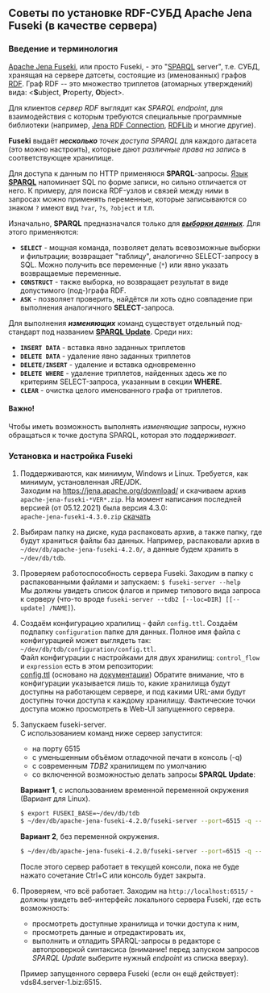 Советы по установке RDF-СУБД Apache Jena Fuseki (в качестве сервера)
--------

### Введение и терминология

[Apache Jena Fuseki](https://jena.apache.org/documentation/fuseki2/), или просто Fuseki, - это "[SPARQL](https://jena.apache.org/tutorials/sparql.html) server", т.е. СУБД, хранящая на сервере датсеты, состоящие из (именованных) графов [RDF](https://ru.wikipedia.org/wiki/Resource_Description_Framework). Граф RDF -- это множество триплетов (атомарных утверждений) вида: <**S**ubject, **P**roperty, **O**bject>.


Для клиентов *сервер RDF* выглядит как *SPARQL endpoint*, для взаимодействия с которым требуются специальные программные библиотеки (например, [Jena RDF Connection](https://jena.apache.org/documentation/rdfconnection), [RDFLib](https://rdflib.readthedocs.io/en/stable/intro_to_sparql.html) и многие другие). 

**Fuseki** выдаёт ***несколько*** *точек доступа SPARQL* для каждого датасета (это можно настроить), которые дают _различные права на запись_ в соответствующее хранилище.

Для доступа к данным по HTTP применяюся **SPARQL**-запросы.
[Язык **SPARQL**](https://www.w3.org/TR/sparql11-query/) напоминает SQL по форме записи, но сильно отличается от него.
К примеру, для поиска RDF-узлов и связей между ними в запросах можно применять переменные, которые записываются со знаком `?` имеют вид `?var`, `?s`, `?object` и т.п.

Изначально, **SPARQL** предназначался только для [***выборки данных***](https://www.w3.org/TR/sparql11-query/). Для этого применяются: 
 - **`SELECT`** - мощная команда, позволяет делать всевозможные выборки и фильтрации; возвращает "таблицу", аналогично SELECT-запросу в SQL. Можно получить все переменные (`*`) или явно указать возвращаемые переменные.
 - **`CONSTRUCT`** - также выборка, но возвращает результат в виде допустимого (под-)графа RDF.
 - **`ASK`** - позволяет проверить, найдётся ли хоть одно совпадение при выполнения аналогичного **SELECT**-запроса.

Для выполнения ***изменяющих*** команд существует отдельный под-стандарт под названием [**SPARQL Update**](https://www.w3.org/TR/sparql11-update/).
Среди них:
 - **`INSERT DATA`** - вставка явно заданных триплетов
 - **`DELETE DATA`** - удаление явно заданных триплетов
 - **`DELETE/INSERT`** - удаление и вставка одновременно
 - **`DELETE WHERE`** - удаление триплетов, найденных здесь же по критериям SELECT-запроса, указанным в секции **WHERE**.
 - **`CLEAR`** - очистка целого именованного графа от триплетов.

#### Важно! 
Чтобы иметь возможность выполнять *изменяющие* запросы, нужно обращаться к точке доступа SPARQL, которая это *поддерживает*.


### Установка и настройка Fuseki

1. Поддерживаются, как минимум, Windows и Linux. Требуется, как минимум, установленная JRE/JDK.  
   Заходим на https://jena.apache.org/download/ и скачиваем архив `apache-jena-fuseki-*VER*.zip`.
   На момент написания последней версией (от 05.12.2021) была версия 4.3.0:  
   `apache-jena-fuseki-4.3.0.zip` [скачать](https://dlcdn.apache.org/jena/binaries/apache-jena-fuseki-4.3.0.zip)
   
2. Выбирам папку на диске, куда распаковать архив, а также папку, где будут храниться файлы баз данных.
   Например, распаковали архив в `~/dev/db/apache-jena-fuseki-4.2.0/`, а данные будем хранить в `~/dev/db/tdb`.
   
3. Проверяем работоспособность сервера Fuseki. Заходим в папку с распакованными файлами и запускаем:
   `$ fuseki-server --help`  
   Мы должны увидеть список флагов и пример типового вида запроса к серверу (что-то вроде `fuseki-server --tdb2 [--loc=DIR] [[--update] /NAME]`).
   
4. Создаём конфигурацию хралилищ - файл `config.ttl`. Создаём подпапку `configuration` папке для данных. Полное имя файла с конфигурацией может выглядеть так:  
   `~/dev/db/tdb/configuration/config.ttl`.  
   Файл конфигурации с настройками для двух хранилищ: `control_flow` и `expression` есть в этом репозитории:  
   [config.ttl](https://github.com/CompPrehension/fuseki/blob/main/config.ttl) (основано на [документации](https://jena.apache.org/documentation/fuseki2/fuseki-configuration.html))
   Обратите внимание, что в конфигурации указывается лишь то, какие хранилища будут доступны на работающем сервере, и под какими URL-ами будут доступны точки доступа к каждому хранилищу. Фактические точки доступа можно просмотреть в Web-UI запущенного сервера.

5. Запускаем fuseki-server.  
   С использованием команд ниже сервер запустится:  
   * на порту 6515
   * с уменьшенным объёмом отладочной печати в консоль (-q)
   * c современным _TDB2_ хранилищем по умолчанию
   * со включенной возможностью делать запросы **SPARQL Update**:
   
   **Вариант 1**, с использованием временной переменной окружения (Вариант для Linux). 
   ```bash
   $ export FUSEKI_BASE=~/dev/db/tdb
   $ ~/dev/db/apache-jena-fuseki-4.2.0/fuseki-server --port=6515 -q --tdb2 --loc=$FUSEKI_BASE --update /
   ```
   **Вариант 2**, без переменной окружения. 
   ```bash
   $ ~/dev/db/apache-jena-fuseki-4.2.0/fuseki-server --port=6515 -q --tdb2 --loc=~/dev/db/tdb --update /
   ```
   После этого сервер работает в текущей консоли, пока не буде нажато сочетание Ctrl+С или консоль будет закрыта.

6. Проверяем, что всё работает. 
   Заходим на `http://localhost:6515/` - должны увидеть веб-интерфейс локального сервера Fuseki, где есть возможность:
   * просмотреть доступные хранилища и точки доступа к ним, 
   * просмотреть данные и отредактировать их,
   * выполнить и отладить SPARQL-запросы в редакторе с автопроверкой синтаксиса (внимание! перед запуском запросов *SPARQL Update* выберите нужный _endpoint_ из списка вверху).
   
   Пример запущенного сервера Fuseki (если он ещё действует): vds84.server-1.biz:6515.


